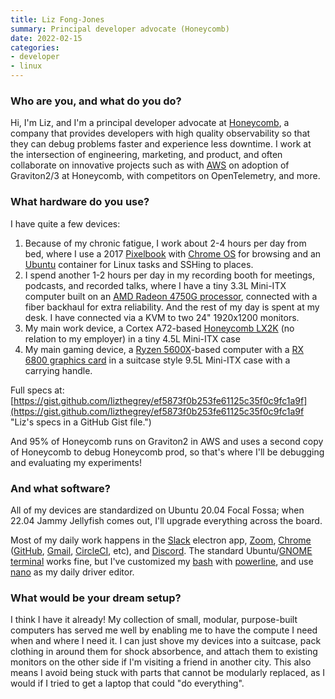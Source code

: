 ```yaml
---
title: Liz Fong-Jones
summary: Principal developer advocate (Honeycomb)
date: 2022-02-15
categories:
- developer
- linux
---
```


### Who are you, and what do you do?

Hi, I'm Liz, and I'm a principal developer advocate at [Honeycomb][], a company that provides developers with high quality observability so that they can debug problems faster and experience less downtime. I work at the intersection of engineering, marketing, and product, and often collaborate on innovative projects such as with [AWS][] on adoption of Graviton2/3 at Honeycomb, with competitors on OpenTelemetry, and more.

### What hardware do you use?

I have quite a few devices:

  1. Because of my chronic fatigue, I work about 2-4 hours per day from bed, where I use a 2017 [Pixelbook][] with [Chrome OS][chrome-os] for browsing and an [Ubuntu][] container for Linux tasks and SSHing to places.
  2. I spend another 1-2 hours per day in my recording booth for meetings, podcasts, and recorded talks, where I have a tiny 3.3L Mini-ITX computer built on an [AMD Radeon 4750G processor][ryzen-7-pro-4750g], connected with a fiber backhaul for extra reliability.
And the rest of my day is spent at my desk. I have connected via a KVM to two 24" 1920x1200 monitors.
  3. My main work device, a Cortex A72-based [Honeycomb LX2K][honeycomb-lx2] (no relation to my employer) in a tiny 4.5L Mini-ITX case
  4. My main gaming device, a [Ryzen 5600X][ryzen-5-5600x]-based computer with a [RX 6800 graphics card][radeon-rx-6800] in a suitcase style 9.5L Mini-ITX case with a carrying handle.

Full specs at: [https://gist.github.com/lizthegrey/ef5873f0b253fe61125c35f0c9fc1a9f](https://gist.github.com/lizthegrey/ef5873f0b253fe61125c35f0c9fc1a9f "Liz's specs in a GitHub Gist file.")

And 95% of Honeycomb runs on Graviton2 in AWS and uses a second copy of Honeycomb to debug Honeycomb prod, so that's where I'll be debugging and evaluating my experiments!

### And what software?

All of my devices are standardized on Ubuntu 20.04 Focal Fossa; when 22.04 Jammy Jellyfish comes out, I'll upgrade everything across the board.

Most of my daily work happens in the [Slack][] electron app, [Zoom][zoom.2], [Chrome][] ([GitHub][], [Gmail][], [CircleCI][], etc), and [Discord][]. The standard Ubuntu/[GNOME terminal][gnome-terminal] works fine, but I've customized my [bash][] with [powerline][powerline-shell], and use [nano][] as my daily driver editor.

### What would be your dream setup?

I think I have it already! My collection of small, modular, purpose-built computers has served me well by enabling me to have the compute I need when and where I need it. I can just shove my devices into a suitcase, pack clothing in around them for shock absorbence, and attach them to existing monitors on the other side if I'm visiting a friend in another city. This also means I avoid being stuck with parts that cannot be modularly replaced, as I would if I tried to get a laptop that could "do everything".

[aws]: https://aws.amazon.com/ "Amazon's web service platforms."
[bash]: http://www.gnu.org/software/bash/ "A terminal shell."
[chrome-os]: https://en.wikipedia.org/wiki/Chrome_OS "A Linux distribution for running web applications."
[chrome]: https://www.google.com/intl/en/chrome/ "A WebKit-based browser, where each tab runs in its own thread."
[circleci]: https://circleci.com/ "A continuous delivery service."
[discord]: https://discord.com/ "A voice and text chat service."
[github]: https://github.com/ "A Git code repository service."
[gmail]: https://mail.google.com/mail/u/0/ "Web-based email."
[gnome-terminal]: https://en.wikipedia.org/wiki/GNOME_Terminal "A terminal application."
[honeycomb-lx2]: https://www.solid-run.com/arm-servers-networking-platforms/honeycomb-servers-workstation/#overview "A mini Arm computer."
[honeycomb]: https://www.honeycomb.io/ "A rich data analytics tool."
[nano]: https://www.nano-editor.org/ "A command-line text editor."
[pixelbook]: https://store.google.com/us/product/google_pixelbook?hl=en-US "A 12.3 inch Chromebook."
[powerline-shell]: https://github.com/b-ryan/powerline-shell "A smart shell prompt for various terminal shells."
[radeon-rx-6800]: http://web.archive.org/web/20221205223951/https://www.amd.com/en/products/graphics/amd-radeon-rx-6800 "A GPU."
[ryzen-5-5600x]: http://web.archive.org/web/20220804184305/https://www.amd.com/en/products/cpu/amd-ryzen-5-5600x "A CPU."
[ryzen-7-pro-4750g]: http://web.archive.org/web/20201105022153/https://www.amd.com/en/products/apu/amd-ryzen-7-pro-4750g "A CPU."
[slack]: https://slack.com/intl/ja-jp/ "A collaboration service."
[ubuntu]: https://ubuntu.com/ "A Unix distribution."
[zoom.2]: https://zoom.us "Video conferencing software."
